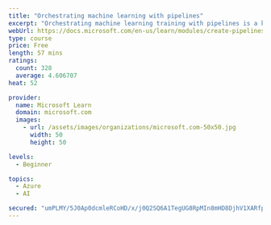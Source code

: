```yaml
---
title: "Orchestrating machine learning with pipelines"
excerpt: "Orchestrating machine learning training with pipelines is a key element of DevOps for machine learning. In this module, you'll learn how to create, publish, and run pipelines to train models in Azure Machine Learning."
webUrl: https://docs.microsoft.com/en-us/learn/modules/create-pipelines-in-aml/
type: course
price: Free
length: 57 mins
ratings:
  count: 328
  average: 4.606707
heat: 52

provider:
  name: Microsoft Learn
  domain: microsoft.com
  images:
    - url: /assets/images/organizations/microsoft.com-50x50.jpg
      width: 50
      height: 50

levels:
  - Beginner

topics:
  - Azure
  - AI

secured: "umPLMY/5J0Ap0dcmleRCoHD/x/j0Q2SQ6A1TegUG8RpMIn8mHD8DjhV1XARfp99SwCMMm9Cty21yOd6sa5gKlFELHqXe0cD0UTvJ6h0jaKOD9FXIr7dDfpEuwtCWFCY1EcsS9B7f+94yPdhd3YLt+vx6V/PPhQlwasZcQqhti5FZktWfmK+vzkLDH3b5PjiQxw8IqeqkXxuzSIwfZ7JPmxSOzyWpqUm1YDF0J2kHaDRNCudbsSzuGbWCra1c+IKpfSUDtF1UkmxNHTQJDtTPvRfQdy2Q9o11NVN4ORy8/1SeiS5mDo74roRZXZIdEgTtvRCCTn/hiLWWMgDi+0XvP7Qqm/6wRieF2i8//6oKcphmQdnGiL2e+on5QMJfvlKmpWRHOusbzqSJFH6t8nSTww==;2hBAQwJIf8KA83xF5PgNyg=="
---
```


